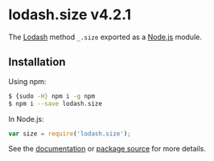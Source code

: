 # lodash.size v4.2.1

The [Lodash](https://lodash.com/) method `_.size` exported as a [Node.js](https://nodejs.org/) module.

## Installation

Using npm:
```bash
$ {sudo -H} npm i -g npm
$ npm i --save lodash.size
```

In Node.js:
```js
var size = require('lodash.size');
```

See the [documentation](https://lodash.com/docs#size) or [package source](https://github.com/lodash/lodash/blob/4.2.1-npm-packages/lodash.size) for more details.
